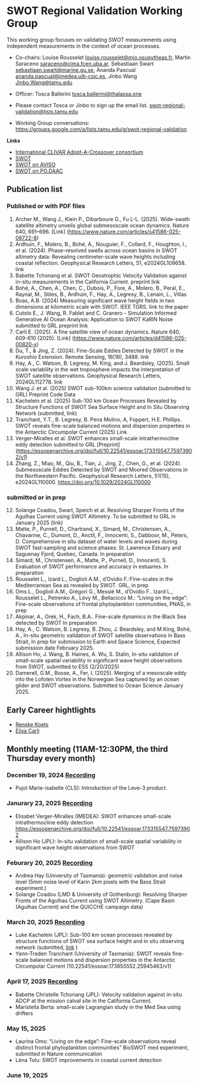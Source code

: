 # SWOT Regional Validation Working Group

This working group focuses on validating SWOT measurements using independent measurements in the context of ocean processes. 

* Co-chairs: Louise Rousselet <louise.rousselet@mio.osupytheas.fr>, Martin Saraceno <saraceno@cima.fcen.uba.ar>, Sebastiaan Swart <sebastiaan.swart@marine.gu.se>, Ananda Pascual <ananda.pascual@imedea.uib-csic.es>, Jinbo Wang <Jinbo.Wang@tamu.edu> 
* Officer: Tosca Ballerini <tosca.ballerini@thalassa.one>

* Please contact Tosca or Jinbo to sign up the email list. <swot-regional-validation@lists.tamu.edu>
* Working Group conversations: https://groups.google.com/a/lists.tamu.edu/g/swot-regional-validation

**Links** 
* [International CLIVAR Adopt-A-Crossover consortium](https://www.swot-adac.org)
* [SWOT](swot.jpl.nasa.gov)
* [SWOT on AVISO](https://www.aviso.altimetry.fr/en/missions/current-missions/swot.html)
* [SWOT on PO.DAAC](https://podaac.jpl.nasa.gov/SWOT)

## Publication list

### Published or with PDF files
1. Archer M., Wang J., Klein P., Dibarboure G., Fu L-L. (2025). Wide-swath satellite altimetry unveils global submesoscale ocean dynamics. Nature 640, 691–696. [Link] (https://www.nature.com/articles/s41586-025-08722-8)
2. Ardhuin, F., Molero, B., Bohé, A., Nouguier, F., Collard, F., Houghton, I., et al. (2024). Phase-resolved swells across ocean basins in SWOT altimetry data: Revealing centimeter-scale wave heights including coastal reflection. Geophysical Research Letters, 51, e2024GL109658. link
3. Babette Tchonang et al. SWOT Geostrophic Velocity Validation against in-situ measurements in the California Current. preprint link
4. Bohé, A., Chen, A., Chen, C., Dubois, P., Fore, A., Molero, B., Peral, E., Raynal, M., Stiles, B., Ardhuin, F., Hay, A., Legresy, B., Lenain, L., Villas
5. Boas, A.B. (2024) Measuring significant wave height fields in two dimensions at kilometric scale with SWOT. IEEE TGRS. link to the paper
6. Cutolo E., J. Wang, R. Fablet and C. Granero - Simulation Informed Generative AI Ocean Analysis: Application to SWOT KaRIN Noise submitted to GRL preprint link
7. Carli E. (2025). A fine satellite view of ocean dynamics. Nature 640, 609-610 (2025). [Link] (https://www.nature.com/articles/d41586-025-00820-x)
8. Du, T., & Jing, Z. (2024). Fine-Scale Eddies Detected by SWOT in the Kuroshio Extension. Remote Sensing, 16(18), 3488. link
9. Hay, A., C. Watson, B. Legresy, M. King, and J. Beardsley, (2025). Small scale variability in the wet troposphere impacts the interpretation of SWOT satellite observations. Geophysical Research Letters, 2024GL112778. link
10. Wang J. et al. (2025) SWOT sub-100km science validation (submitted to GRL) Preprint Code Data
11. Kachelein et al. (2025) Sub-100 km Ocean Processes Revealed by Structure Functions of SWOT Sea Surface Height and In Situ Observing Network (submitted, link)
12. Tranchant, Y.T., B. Legresy, B. Pena Molino, A, Foppert, H.E. Phillips. SWOT reveals fine-scale balanced motions and dispersion properties in the Antarctic Circumpolar Current (2025) Link
13. Verger-Miralles et al. SWOT enhances small-scale intrathermocline eddy detection submitted to GRL [Preprint] (https://essopenarchive.org/doi/full/10.22541/essoar.173315547.75973902/v1) 
14. Zhang, Z., Miao, M., Qiu, B., Tian, J., Jing, Z., Chen, G., et al. (2024). Submesoscale Eddies Detected by SWOT and Moored Observations in the Northwestern Pacific. Geophysical Research Letters, 51(15), e2024GL110000. https://doi.org/10.1029/2024GL110000

### submitted or in prep
12. Solange Coadou, Swart, Speich et al. Resolving Sharper Fronts of the Agulhas Current using SWOT Altimetry. To be submitted to GRL in January 2025 (link)
13. Matte, P., Purnell, D., Chartrand, X., Simard, M., Christensen, A., Chavanne, C., Dumont, D., Anctil, F., Innocenti, S., Dabboor, M., Peters, D. Comprehensive in situ dataset of water levels and waves during SWOT fast-sampling and science phases: St. Lawrence Estuary and Saguenay Fjord, Quebec, Canada. In preparation
14. Simard, M., Christensen, A., Matte, P., Purnell, D., Innocenti, S. Evaluation of SWOT performance and accuracy in estuaries. In preparation
15. Rousselet L., Izard L., Doglioli A.M., d’Ovidio F.:Fine-scales in the Mediterranean Sea as revealed by SWOT. GRL, in prep
16. Oms L., Doglioli A.M., Grégori G., Messié M., d’Ovidio F.. Izard L., Rousselet L., Petrenko A., Lévy M., Bellacicco M.: “Living on the edge”: Fine-scale observations of frontal phytoplankton communities, PNAS, in prep
17. Akpinar, A., Orek, H., Fach, B.A.. Fine-scale dynamics in the Black Sea detected by SWOT In preparation
18. Hay, A., C. Watson, B. Legresy, B. Zhou, J. Beardsley, and M.King, Bohé, A., In-situ geometric validation of SWOT satellite observations in Bass Strait, In prep for submission to Earth and Space Science, Expected submission date February 2025.
19. Allison Ho, J. Wang, B. Haines, A. Wu, S. Stalin, In-situ validation of small-scale spatial variability in significant wave height observations from SWOT, submitted to ESS (2/20/2025)
21. Damerell, G.M., Bosse, A., Fer, I. (2025). Merging of a mesoscale eddy into the Lofoten Vortex in the Norwegian Sea captured by an ocean glider and SWOT observations. Submitted to Ocean Science January 2025.
    

## Early Career hightlights

* [Renske Koets](https://www.swot-adac.org/news/the-new-wave-of-oceanographers-renske-koets/)
* [Elisa Carli](https://www.swot-adac.org/blogs/the-new-wave-of-oceanographers-elisa-carli/)


## Monthly meeting (11AM-12:30PM, the third Thursday every month)

### December 19, 2024 [Recording](https://tamucs-my.sharepoint.com/:v:/g/personal/jinbo_wang_tamu_edu/EU3EyxhTQIJBrYwiG_ttHusBj-xzb4oQyFgzi_VeDn7QBQ)

* Pujol Marie-isabelle (CLS): Introduction of the Leve-3 product.

### Janurary 23, 2025 [Recording](https://tamucs-my.sharepoint.com/:v:/g/personal/jinbo_wang_tamu_edu/ESAYtFUju2hPldqZqrIIkNwBJt4tVK90LzZ_ukFiFWO87Q)

* Elisabet Verger-Miralles (IMEDEA): SWOT enhances small-scale intrathermocline eddy detection https://essopenarchive.org/doi/full/10.22541/essoar.173315547.75973902
* Allison Ho (JPL): In-situ validation of small-scale spatial variability in significant wave height observations from SWOT

### Feburary 20, 2025 [Recording](https://tamucs-my.sharepoint.com/:v:/g/personal/jinbo_wang_tamu_edu/EdHPnh8dRBxMp-Nll7mjCu4BMYc4C3CHg-IoKuIqEuitkA)

* Andrea Hay (University of Tasmania): geometric validation and noise level (5mm noise level of Karin 2km pixels with the Bass Strait experiment.)
* Solange Coadou (LMD & University of Gothenburg): Resolving Sharper Fronts of the Agulhas Current using SWOT Altimetry. (Cape Basin (Agulhas Current) and the QUICCHE campaign data)

### March 20, 2025 [Recording](https://tamucs-my.sharepoint.com/:v:/g/personal/jinbo_wang_tamu_edu/EQ-nZ0QxToNLktwZAF4A24MBkmu8GLUPNeRvGFnkBCMBTw?e=RfKSgr)

* Luke Kachelein (JPL): Sub-100 km ocean processes revealed by structure functions of SWOT sea surface height and in situ observing network (submitted, [link](https://essopenarchive.org/users/903693/articles/1278614-sub-100-km-ocean-processes-revealed-by-structure-functions-of-swot-sea-surface-height-and-in-situ-observing-network) )
* Yann-Treden Tranchant (University of Tasmania): SWOT reveals fine-scale balanced motions and dispersion properties in the Antarctic Circumpolar Current (10.22541/essoar.173655552.25945463/v1)

### April 17, 2025 [Recording](https://tamucs-my.sharepoint.com/:v:/g/personal/jinbo_wang_tamu_edu/EcDyD6LgFjhHv5-_fSmU_yQBGGghmzzFIDN1_IxYIjxv_w?e=Jhyhyf)

* Babette Christelle Tchonang (JPL): Velocity validation against in-situ ADCP at the mission calval site in the California Current. 
* Maristella Berta: small-scale Lagrangian study in the Med Sea using drifters

### May 15, 2025

* Laurina Oms: “Living on the edge”: Fine-scale observations reveal distinct frontal phytoplankton communities”  BioSWOT med experiment, submitted in Nature communication
* Léna Tolu: SWOT improvements in coastal current detection
  
### June 19, 2025

